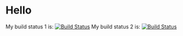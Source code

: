 # Hello

My build status 1 is: [![Build Status](https://cloud.drone.io/api/badges/ernesto1967/drone_test/status.svg)](https://cloud.drone.io/ernesto1967/drone_test)
My build status 2 is: [![Build Status](https://drone.kube-it.de/api/badges/ernesto1967/drone_test/status.svg)](https://drone.kube-it.de/ernesto1967/drone_test)

